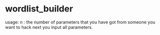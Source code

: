 # wordlist_builder
usage:
n : the number of parameters that you have got from someone you want to hack
next you input all parameters.
